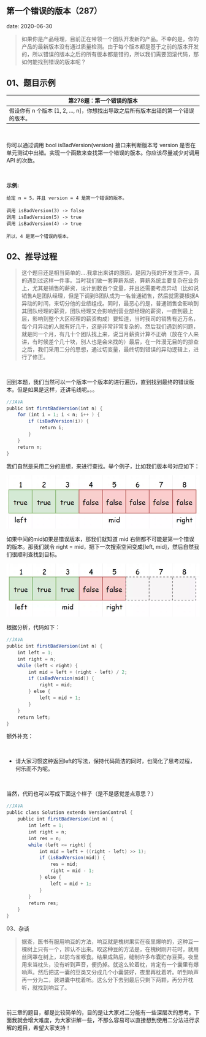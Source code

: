  
##	第一个错误的版本（287）
date:	2020-06-30
 

> 如果你是产品经理，目前正在带领一个团队开发新的产品。不幸的是，你的产品的最新版本没有通过质量检测。由于每个版本都是基于之前的版本开发的，所以错误的版本之后的所有版本都是错的，所以我们需要回滚代码，那如何能找到错误的版本呢？

## 01、题目示例

| 第278题：第一个错误的版本                                    |
| ------------------------------------------------------------ |
| 假设你有 n 个版本 [1, 2, ..., n]，你想找出导致之后所有版本出错的第一个错误的版本。 |

<br/>

你可以通过调用 bool isBadVersion(version) 接口来判断版本号 version 是否在单元测试中出错。实现一个函数来查找第一个错误的版本。你应该尽量减少对调用 API 的次数。

<br/>

**示例:**

```
给定 n = 5，并且 version = 4 是第一个错误的版本。

调用 isBadVersion(3) -> false
调用 isBadVersion(5) -> true
调用 isBadVersion(4) -> true

所以，4 是第一个错误的版本。
```

## 02、推导过程

> 这个题目还是相当简单的....我拿出来讲的原因，是因为我的开发生涯中，真的遇到过这样一件事。当时我们做一套算薪系统，算薪系统主要复杂在业务上，尤其是销售的薪资，设计到数百个变量，并且还需要考虑异动（比如说销售A是团队经理，但是下调到B团队成为一名普通销售，然后就需要根据A异动的时间，来切分他的业绩组成。同时，最恶心的是，普通销售会影响到其团队经理的薪资，团队经理又会影响到营业部经理的薪资，一直到最上层，影响到整个大区经理的薪资构成）要知道，当时我司的销售有近万名，每个月异动的人就有好几千，这是非常非常复杂的。然后我们遇到的问题，就是同一个月，有几十个团队找上来，说当月薪资计算不正确（放在个人来讲，有时候差个几十块，别人也是会来找的）最后，在一阵漫无目的的排查之后，我们采用二分的思想，通过切变量，最终切到错误的异动逻辑上，进行了修正。

<br/>

回到本题，我们当然可以一个版本一个版本的进行遍历，直到找到最终的错误版本。但是如果是这样，还讲毛线呢。。。

```java
//JAVA
public int firstBadVersion(int n) {
    for (int i = 1; i < n; i++ ) {
        if (isBadVersion(i)) {
            return i;
        }
    }
    return n;
}
```

我们自然是采用二分的思想，来进行查找。举个例子，比如我们版本号对应如下：

<img src="903/1.jpg" alt="PNG" style="zoom: 80%;" />

如果中间的mid如果是错误版本，那我们就知道 mid 右侧都不可能是第一个错误的版本。那我们就令 right = mid，把下一次搜索空间变成[left, mid]，然后自然我们很顺利查找到目标。

<img src="903/2.jpg" alt="PNG" style="zoom: 80%;" />

根据分析，代码如下：

```java
//JAVA 
public int firstBadVersion(int n) { 
    int left = 1; 
    int right = n; 
    while (left < right) { 
        int mid = left + (right - left) / 2;
        if (isBadVersion(mid)) { 
            right = mid;
        } else {
            left = mid + 1;
        }
    }
    return left;
}
```

额外补充：

<br/>

- 请大家习惯这种返回left的写法，保持代码简洁的同时，也简化了思考过程，何乐而不为呢。

<br/>

当然，代码也可以写成下面这个样子（是不是感觉差点意思？）

```java
//JAVA 
public class Solution extends VersionControl {
    public int firstBadVersion(int n) { 
        int left = 1; 
        int right = n; 
        int res = n; 
        while (left <= right) { 
            int mid = left + ((right - left) >> 1);
            if (isBadVersion(mid)) {
                res = mid;
                right = mid - 1;
            } else {
                left = mid + 1;
            }
        }
        return res;
    }
}
```

03、杂谈

> 据查，医书有服用响豆的方法，响豆就是槐树果实在夜里爆响的，这种豆一棵树上只有一个，辨认不出来。取这种豆的方法是，在槐树刚开花时，就用丝网罩在树上，以防鸟雀啄食。结果成熟后，缝制许多布囊贮存豆荚。夜里用来当枕头，没有听到声音，便扔掉。就这么轮着枕，肯定有一个囊里有爆响声。然后把这一囊的豆类又分成几个小囊装好，夜里再枕着听。听到响声再一分为二，装进囊中枕着听。这么分下去到最后只剩下两颗，再分开枕听，就找到响豆了。

<br/>

前三章的题目，都是比较简单的，目的是让大家对二分能有一些深层次的思考。下面我就会增大难度，为大家讲解一些，不那么容易可以直接想到使用二分法进行求解的题目，希望大家支持！